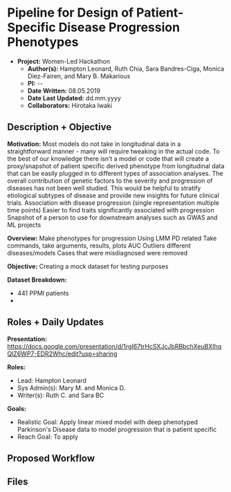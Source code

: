 # **Pipeline for Design of Patient-Specific Disease Progression Phenotypes**

- **Project:** Women-Led Hackathon 
	- **Author(s):** Hampton Leonard, Ruth Chia, Sara Bandres-Ciga, Monica Diez-Fairen, and Mary B. Makarious 
	- **PI:** --
	- **Date Written:** 08.05.2019
	- **Date Last Updated:** dd.mm.yyyy
	- **Collaborators:** Hirotaka Iwaki

## Description + Objective
**Motivation:** 
Most models do not take in longitudinal data in a straightforward manner - many will require tweaking in the actual code. To the best of our knowledge there isn’t a model or code that will create a proxy/snapshot of patient specific derived phenotype from longitudinal data that can be easily plugged in to different types of association analyses.
The overall contribution of genetic factors to the severity and progression of diseases has not been well studied. This would be helpful to stratify etiological subtypes of disease and provide new insights for future clinical trials.
Association with disease progression (single representation multiple time points)
Easier to find traits significantly associated with progression
Snapshot of a person to use for downstream analyses such as GWAS and ML projects

**Overview:** 
Make phenotypes for progression 
Using LMM 
PD related 
Take commands, take arguments, results, plots AUC
Outliers 
different diseases/models
Cases that were misdiagnosed were removed 

**Objective:** 
Creating a mock dataset for testing purposes 

**Dataset Breakdown:**
- 441 PPMI patients 
- 

## Roles + Daily Updates 

**Presentation:** https://docs.google.com/presentation/d/1rgI67trHcSXJcJbRBbchXeuBXlhqQlZ6WP7-EDR2Whc/edit?usp=sharing

**Roles:** 
- Lead: Hampton Leonard
- Sys Admin(s): Mary M. and Monica D. 
- Writer(s): Ruth C. and Sara BC

**Goals:**
- Realistic Goal: Apply linear mixed model with deep phenotyped Parkinson's Disease data to model progression that is patient specific 
- Reach Goal: To apply 

## Proposed Workflow

## Files 
